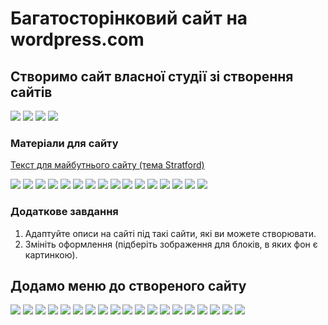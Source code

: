 # Багатосторінковий сайт на wordpress.com
## Створимо сайт власної студії зі створення сайтів
<img src  = "img/pages01.jpg">  
<img src  = "img/pages02.jpg">  
<img src  = "img/pages03.jpg">  
<img src  = "img/pages04.gif">  

### Матеріали для сайту
[Текст для майбутнього сайту (тема Stratford)](https://docs.google.com/document/d/1OO1N2GP5FeQLZ9X0RCgkCwP74XCNQLS7udkV79XR630/edit?usp=sharing)  


<img src  = "img/pages05.jpg">  
<img src  = "img/pages06.jpg">  
<img src  = "img/pages07.jpg">  
<img src  = "img/pages08.jpg">  
<img src  = "img/pages09.gif">  
<img src  = "img/pages10.gif">  
<img src  = "img/pages11.jpg">  
<img src  = "img/pages12.jpg">  
<img src  = "img/pages13.jpg">  
<img src  = "img/pages14.jpg">  
<img src  = "img/pages15.jpg">  
<img src  = "img/pages16.jpg">  
<img src  = "img/pages17.gif">
<img src  = "img/pages18.jpg">  
<img src  = "img/pages19.jpg">  
<img src  = "img/pages20.jpg">  

### Додаткове завдання
1. Адаптуйте описи на сайті під такі сайти, які ви можете створювати.
2. Змініть оформлення (підберіть зображення для блоків, в яких фон є картинкою).


## Додамо меню до створеного сайту
<img src  = "img/pages21.jpg">  
<img src  = "img/pages22.jpg">  
<img src  = "img/pages23.jpg">  
<img src  = "img/pages24.jpg">  
<img src  = "img/pages25.jpg">  
<img src  = "img/pages26.jpg">  
<img src  = "img/pages27.jpg">  
<img src  = "img/pages28.jpg">  
<img src  = "img/pages29.jpg">  
<img src  = "img/pages30.jpg">  
<img src  = "img/pages31.jpg">  
<img src  = "img/pages32.jpg">  
<img src  = "img/pages33.jpg">  
<img src  = "img/pages34.jpg">  
<img src  = "img/pages35.jpg">  
<img src  = "img/pages36.jpg">  
<img src  = "img/pages37.jpg">  
<img src  = "img/pages38.jpg">  
<img src  = "img/pages39.jpg">  
